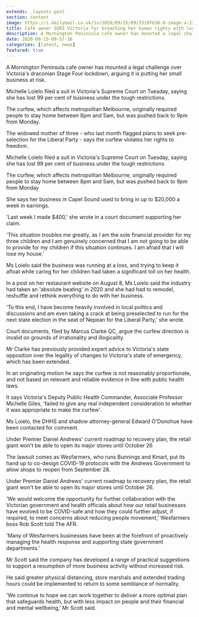 ```yaml
---
extends: _layouts.post
section: content
image: https://i.dailymail.co.uk/1s/2020/09/15/09/33197638-0-image-a-23_1600159629034.jpg 
title: Cafe owner SUES Victoria for breaching her human rights with lockdown 
description: A Mornington Peninsula cafe owner has mounted a legal challenge over Victorias draconian Stage Four lockdown, arguing it is putting her small business at risk. 
date: 2020-09-15-09-57-16 
categories: [latest, news] 
featured: true 
--- 
```

A Mornington Peninsula cafe owner has mounted a legal challenge over Victoria's draconian Stage Four lockdown, arguing it is putting her small business at risk.

Michelle Loielo filed a suit in Victoria's Supreme Court on Tuesday, saying she has lost 99 per cent of business under the tough restrictions.

The curfew, which affects metropolitan Melbourne, originally required people to stay home between 8pm and 5am, but was pushed back to 9pm from Monday.

The widowed mother of three - who last month flagged plans to seek pre-selection for the Liberal Party - says the curfew violates her rights to freedom.

Michelle Loielo filed a suit in Victoria's Supreme Court on Tuesday, saying she has lost 99 per cent of business under the tough restrictions

The curfew, which affects metropolitan Melbourne, originally required people to stay home between 8pm and 5am, but was pushed back to 9pm from Monday

She says her business in Capel Sound used to bring in up to $20,000 a week in earnings.

'Last week I made $400,' she wrote in a court document supporting her claim.

'This situation troubles me greatly, as I am the sole financial provider for my three children and I am genuinely concerned that I am not going to be able to provide for my children if this situation continues. I am afraid that I will lose my house.'

Ms Loielo said the business was running at a loss, and trying to keep it afloat while caring for her children had taken a significant toll on her health.

In a post on her restaurant website on August 8, Ms Loielo said the industry had taken an 'absolute beating' in 2020 and she had had to remodel, reshuffle and rethink everything to do with her business.

'To this end, I have become heavily involved in local politics and discussions and am even taking a crack at being preselected to run for the next state election in the seat of Nepean for the Liberal Party,' she wrote.

Court documents, filed by Marcus Clarke QC, argue the curfew direction is invalid on grounds of irrationality and illogicality.

Mr Clarke has previously provided expert advice to Victoria's state opposition over the legality of changes to Victoria's state of emergency, which has been extended.

In an originating motion he says the curfew is not reasonably proportionate, and not based on relevant and reliable evidence in line with public health laws.

It says Victoria's Deputy Public Health Commander, Associate Professor Michelle Giles, 'failed to give any real independent consideration to whether it was appropriate to make the curfew'.

Ms Loielo, the DHHS and shadow attorney-general Edward O'Donohue have been contacted for comment.

Under Premier Daniel Andrews' current roadmap to recovery plan, the retail giant won't be able to open its major stores until October 26

The lawsuit comes as Wesfarmers, who runs Bunnings and Kmart, put its hand up to co-design COVID-19 protocols with the Andrews Government to allow shops to reopen from September 28.

Under Premier Daniel Andrews' current roadmap to recovery plan, the retail giant won't be able to open its major stores until October 26. 

'We would welcome the opportunity for further collaboration with the Victorian government and health officials about how our retail businesses have evolved to be COVID-safe and how they could further adjust, if required, to meet concerns about reducing people movement,' Wesfarmers boss Rob Scott told The AFR. 

'Many of Wesfarmers businesses have been at the forefront of proactively managing the health response and supporting state government departments.'

Mr Scott said the company has developed a range of practical suggestions to support a resumption of more business activity without increased risk.

He said greater physical distancing, store marshals and extended trading hours could be implemented to return to some semblance of normality. 

'We continue to hope we can work together to deliver a more optimal plan that safeguards health, but with less impact on people and their financial and mental wellbeing,' Mr Scott said. 

